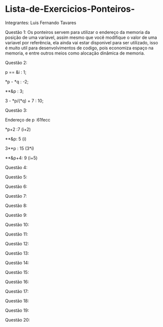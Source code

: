# Lista-de-Exercicios-Ponteiros-

Integrantes: Luis Fernando Tavares

Questão 1:
Os ponteiros servem para utilizar o endereço da memoria da posição de uma variavel, assim mesmo que você modifique o valor de uma variavel por referência, ela ainda vai estar disponivel para ser utilizado, isso é muito util para desenvolvimentos de codigo, pois economiza espaço na memoria, e entre outros meios como alocação dinâmica de memoria.

Questão 2:

p == &i : 1;

*p - *q : -2;

**&p : 3;

3 - *p/(*q) + 7 : 10;

Questão 3:

Endereço de p :61fecc

*p+2 :7 (i+2)

**&p: 5 (i)

3**p : 15 (3*i)

**&p+4: 9 (i+5)

Questão 4:

Questão 5:

Questão 6:

Questão 7:

Questão 8:

Questão 9:

Questão 10:

Questão 11:

Questão 12:

Questão 13:

Questão 14:

Questão 15:

Questão 16:

Questão 17:

Questão 18:

Questão 19:

Questão 20:
